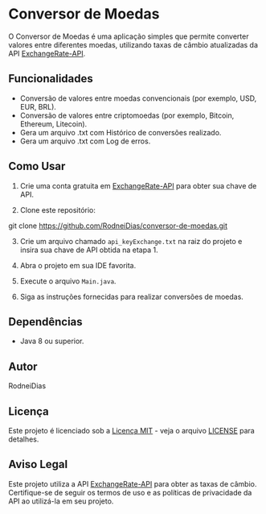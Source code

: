 # Conversor de Moedas

O Conversor de Moedas é uma aplicação simples que permite converter valores entre diferentes moedas, utilizando taxas de câmbio atualizadas da API [ExchangeRate-API](https://www.exchangerate-api.com/).

## Funcionalidades

- Conversão de valores entre moedas convencionais (por exemplo, USD, EUR, BRL).
- Conversão de valores entre criptomoedas (por exemplo, Bitcoin, Ethereum, Litecoin).
- Gera um arquivo .txt com Histórico de conversões realizado.
- Gera um arquivo .txt com Log de erros.

## Como Usar

1. Crie uma conta gratuita em [ExchangeRate-API](https://www.exchangerate-api.com/) para obter sua chave de API.

2. Clone este repositório:

git clone https://github.com/RodneiDias/conversor-de-moedas.git

3. Crie um arquivo chamado `api_keyExchange.txt` na raiz do projeto e insira sua chave de API obtida na etapa 1.

4. Abra o projeto em sua IDE favorita.

5. Execute o arquivo `Main.java`.

6. Siga as instruções fornecidas para realizar conversões de moedas.

## Dependências

- Java 8 ou superior.

## Autor

RodneiDias 

## Licença

Este projeto é licenciado sob a [Licença MIT](https://opensource.org/licenses/MIT) - veja o arquivo [LICENSE](LICENSE) para detalhes.

## Aviso Legal

Este projeto utiliza a API [ExchangeRate-API](https://www.exchangerate-api.com/) para obter as taxas de câmbio. Certifique-se de seguir os termos de uso e as políticas de privacidade da API ao utilizá-la em seu projeto.
